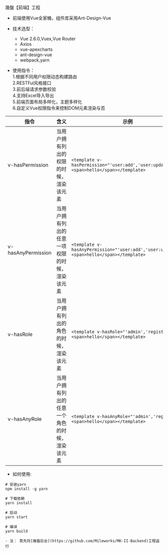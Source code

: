 幾盤【前端】工程

- 前端使用Vue全家桶，组件库采用Ant-Design-Vue

- 技术选型：
    * Vue 2.6.0,Vuex,Vue Router
    * Axios
    * vue-apexcharts
    * ant-design-vue
    * webpack,yarn

- 使用指令：  
1.根据不同用户权限动态构建路由  
2.RESTFul风格接口  
3.前后端请求参数校验  
4.支持Excel导入导出  
5.前端页面布局多样化，主题多样化  
6.自定义Vue权限指令来控制DOM元素渲染与否  

指令 | 含义| 示例
---|---|---
v-hasPermission | 当用户拥有列出的权限的时候，渲染该元素 |`<template v-hasPermission="'user:add','user:update'"><span>hello</span></template>`
v-hasAnyPermission | 当用户拥有列出的任意一项权限的时候，渲染该元素 |`<template v-hasAnyPermission="'user:add','user:update'"><span>hello</span></template>`
v-hasRole | 当用户拥有列出的角色的时候，渲染该元素 |`<template v-hasRole="'admin','register'"><span>hello</span></template>`
v-hasAnyRole | 当用户拥有列出的任意一个角色的时候，渲染该元素 |`<template v-hasAnyRole="'admin','register'"><span>hello</span></template>`

- 如何使用:  
~~~
# 安装yarn
npm install -g yarn

# 下载依赖
yarn install

# 启动
yarn start

# 编译
yarn build

- 注： 首先将[幾盤后台](https://github.com/Mileworks/MK-II-Backend)工程运行